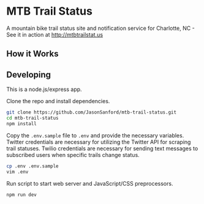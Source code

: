 # MTB Trail Status

A mountain bike trail status site and notification service for Charlotte, NC - See it in action at http://mtbtrailstat.us

## How it Works

## Developing

This is a node.js/express app.


Clone the repo and install dependencies.

```bash
git clone https://github.com/JasonSanford/mtb-trail-status.git
cd mtb-trail-status
npm install
```

Copy the `.env.sample` file to `.env` and provide the necessary variables. Twitter credentials are necessary for utilizing the Twitter API for scraping trail statuses. Twilio credentials are necessary for sending text messages to subscribed users when specific trails change status.

```bash
cp .env .env.sample
vim .env
```

Run script to start web server and JavaScript/CSS preprocessors.

```bash
npm run dev
```
